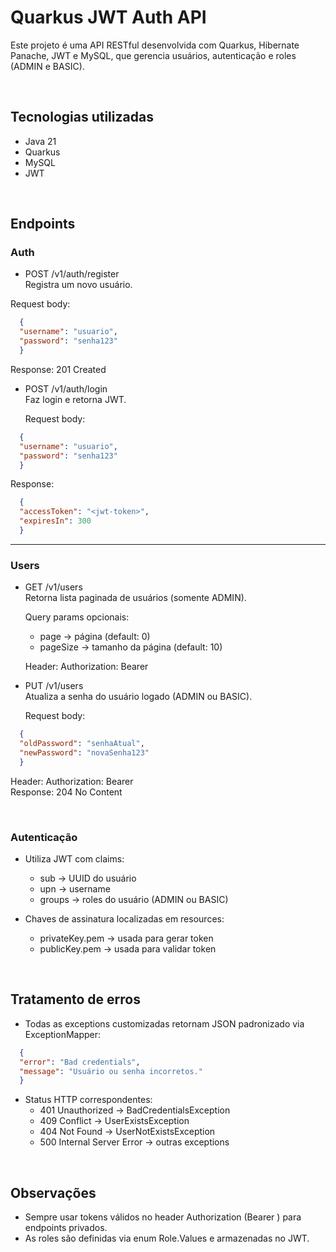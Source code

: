 # Quarkus JWT Auth API

Este projeto é uma API RESTful desenvolvida com Quarkus, Hibernate Panache, JWT e MySQL, que gerencia usuários, autenticação e roles (ADMIN e BASIC).

<br/>

## Tecnologias utilizadas

- Java 21
- Quarkus
- MySQL
- JWT

<br/>

## Endpoints

### Auth

- POST /v1/auth/register  
  Registra um novo usuário.

Request body:
```json
  {
  "username": "usuario",
  "password": "senha123"
  }
```
  Response: 201 Created

- POST /v1/auth/login  
  Faz login e retorna JWT.

  Request body:
```json
  {
  "username": "usuario",
  "password": "senha123"
  }
```  
  Response:
```json
  {
  "accessToken": "<jwt-token>",
  "expiresIn": 300
  }
```
---

### Users

- GET /v1/users  
  Retorna lista paginada de usuários (somente ADMIN).

  Query params opcionais:
    - page → página (default: 0)
    - pageSize → tamanho da página (default: 10)

  Header: Authorization: Bearer <jwt-token>

- PUT /v1/users  
  Atualiza a senha do usuário logado (ADMIN ou BASIC).

  Request body:
```json
  {
  "oldPassword": "senhaAtual",
  "newPassword": "novaSenha123"
  }
```
  Header: Authorization: Bearer <jwt-token>  
  Response: 204 No Content

<br/>

### Autenticação

- Utiliza JWT com claims:
    - sub → UUID do usuário
    - upn → username
    - groups → roles do usuário (ADMIN ou BASIC)

- Chaves de assinatura localizadas em resources:
    - privateKey.pem → usada para gerar token
    - publicKey.pem → usada para validar token

<br/>

## Tratamento de erros

- Todas as exceptions customizadas retornam JSON padronizado via ExceptionMapper:

```json
  {
  "error": "Bad credentials",
  "message": "Usuário ou senha incorretos."
  }
```

- Status HTTP correspondentes:
    - 401 Unauthorized → BadCredentialsException
    - 409 Conflict → UserExistsException
    - 404 Not Found → UserNotExistsException
    - 500 Internal Server Error → outras exceptions

<br/>

## Observações

- Sempre usar tokens válidos no header Authorization (Bearer <token>) para endpoints privados.
- As roles são definidas via enum Role.Values e armazenadas no JWT.
